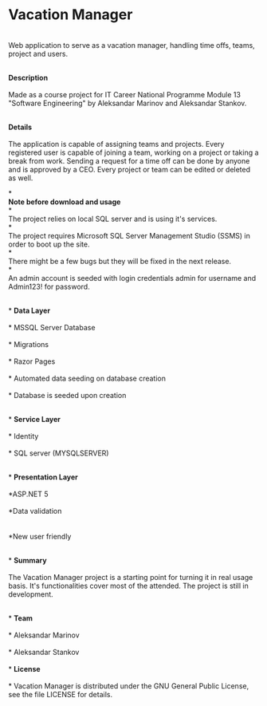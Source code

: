 # Vacation Manager
<br>Web application to serve as a vacation manager, handling time offs, teams, project and users.<br/>

<br>**Description**<br/>
<br>Made as a course project for IT Career National Programme Module 13 "Software Engineering" by Aleksandar Marinov and Aleksandar Stankov.<br/>

<br>**Details**<br/>
<br>The application is capable of assigning teams and projects. Every registered user is capable of joining a team, working on a project or taking a break from work. Sending a request for a time off can be done by anyone and is approved by a CEO. Every project or team can be edited or deleted as well.<br/>

*<br>**Note before download and usage**<br/>
		*<br> The project relies on local SQL server and is using it's services.<br/> 
		*<br> The project requires Microsoft SQL Server Management Studio (SSMS) in order to boot up the site.<br/> 
		*<br> There might be a few bugs but they will be fixed in the next release.<br/>
		*<br> An admin account is seeded with login credentials admin for username and Admin123! for password.<br/>

<br>* **Data Layer**<br/>
		<br>* MSSQL Server Database<br/>
		<br>* Migrations<br/>
		<br>* Razor Pages<br/>
		<br>* Automated data seeding on database creation<br/>
		<br>* Database is seeded upon creation<br/>

<br>* **Service Layer**<br/>
		<br>* Identity<br/>
		<br>* SQL server (MYSQLSERVER)<br/>
	
<br>* **Presentation Layer**<br/>
		<br>*ASP.NET 5<br/>
		<br>*Data validation<br/>	
		<br>*New user friendly<br/>

<br>* **Summary**<br/>
<br>The Vacation Manager project is a starting point for turning it in real usage basis. It's functionalities cover most of the attended. The project is still in development.<br/>

<br>* **Team**<br/>
		<br>* Aleksandar Marinov<br/>
		<br>* Aleksandar Stankov<br/>
<br>* **License**<br/>
		<br>* Vacation Manager is distributed under the GNU General Public License, see the file LICENSE for details.<br/>
